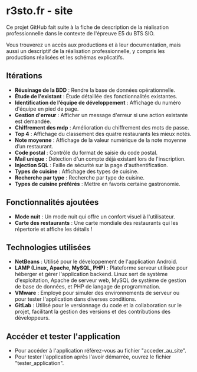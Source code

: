 # r3sto.fr - site

Ce projet GitHub fait suite à la fiche de description de la réalisation professionnelle dans le contexte de l'épreuve E5 du BTS SIO.

Vous trouverez un accès aux productions et à leur documentation, mais aussi un descriptif de la réalisation professionnelle, y compris les productions réalisées et les schémas explicatifs.

## Itérations

- **Réusinage de la BDD** : Rendre la base de données opérationnelle.
- **Étude de l'existant** : Étude détaillée des fonctionnalités existantes.
- **Identification de l’équipe de développement** : Affichage du numéro d'équipe en pied de page.
- **Gestion d'erreur** : Afficher un message d'erreur si une action existante est demandée.
- **Chiffrement des mdp** : Amélioration du chiffrement des mots de passe.
- **Top 4** : Affichage du classement des quatre restaurants les mieux notés.
- **Note moyenne** : Affichage de la valeur numérique de la note moyenne d’un restaurant.
- **Code postal** : Contrôle du format de saisie du code postal.
- **Mail unique** : Détection d'un compte déjà existant lors de l'inscription.
- **Injection SQL** : Faille de sécurité sur la page d'authentification.
- **Types de cuisine** : Affichage des types de cuisine.
- **Recherche par type** : Recherche par type de cuisine.
- **Types de cuisine préférés** : Mettre en favoris certaine gastronomie.

## Fonctionnalités ajoutées

- **Mode nuit** : Un mode nuit qui offre un confort visuel à l'utilisateur.
- **Carte des restaurants** : Une carte mondiale des restaurants qui les répertorie et affiche les détails !

## Technologies utilisées

- **NetBeans** : Utilisé pour le développement de l'application Android.
- **LAMP (Linux, Apache, MySQL, PHP)** : Plateforme serveur utilisée pour héberger et gérer l'application backend. Linux sert de système d'exploitation, Apache de serveur web, MySQL de système de gestion de base de données, et PHP de langage de programmation.
- **VMware** : Employé pour simuler des environnements de serveur ou pour tester l'application dans diverses conditions.
- **GitLab** : Utilisé pour le versionnage du code et la collaboration sur le projet, facilitant la gestion des versions et des contributions des développeurs.

## Accéder et tester l'application

- Pour accéder à l'application référez-vous au fichier "acceder_au_site".
- Pour tester l'application après l'avoir démarrée, ouvrez le fichier "tester_application".
